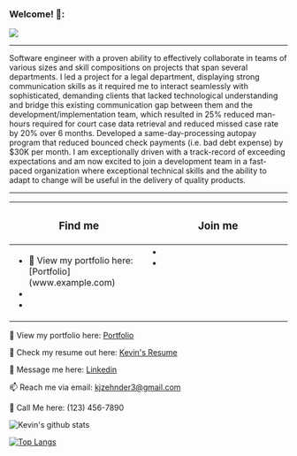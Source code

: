 ### Welcome! 👋:
![](https://komarev.com/ghpvc/?username=righttrianglesrkewl3)

<hr>
Software engineer with a proven ability to effectively collaborate in teams of various sizes and skill compositions on projects that span several departments. I led a project for a legal department, displaying strong communication skills as it required me to interact seamlessly with sophisticated, demanding clients that lacked technological understanding and bridge this existing communication gap between them and the development/implementation team, which resulted in 25% reduced man-hours required for court case data retrieval and reduced missed case rate by 20% over 6 months. Developed a same-day-processing autopay program that reduced bounced check payments (i.e. bad debt expense) by $30K per month. I am exceptionally driven with a track-record of exceeding expectations and am now excited to join a development team in a fast-paced organization where exceptional technical skills and the ability to adapt to change will be useful in the delivery of quality products.
<hr>

<table>
  <thead>
    <tr>
      <th><h3>Find me</h3></th>
      <th><h3>Join me</h3></th>
    </tr>
  </thead>
  <tbody>
    <tr>
      <td valign="top" width="49%">
        <ul>
          <li>👀 View my portfolio here: [Portfolio](www.example.com)
            </li>
          <li></li>
          <li></li>
        </ul>
      </td>
      <td valign="top" width="49%">
        <li></li>
        <li></li>
      </td>
    </tr>
  </tbody>
</table>


👀 View my portfolio here: [Portfolio](www.example.com)

📝 Check my resume out here: [Kevin's Resume](example.drive.google.com)

💬 Message me here: [Linkedin](https://www.linkedin.com/in/meet-kevin-zehnder/)

📫 Reach me via email: [kjzehnder3@gmail.com](mailto:kjzehnder3@gmail.com)

📲 Call Me here: (123) 456-7890

![Kevin's github stats](https://github-readme-stats.vercel.app/api?username=righttrianglesrkewl3&show_icons=true&theme=dark)

[![Top Langs](https://github-readme-stats.vercel.app/api/top-langs/?username=righttrianglesrkewl3&layout=compact)](https://github.com/greenpioneer/github-readme-stats)



<!--
**righttrianglesrkewl3/righttrianglesrkewl3** is a ✨ _special_ ✨ repository because its `README.md` (this file) appears on your GitHub profile.

Here are some ideas to get you started:

- 🔭 I’m currently working on ...
- 🌱 I’m currently learning ...
- 👯 I’m looking to collaborate on ...
- 🤔 I’m looking for help with ...
- 💬 Ask me about ...
- 📫 How to reach me: ...
- 😄 Pronouns: ...
- ⚡ Fun fact: ...

Frontend Software Engineer with a proven ability to deliver quality results in both solo and collaborative settings. Prior to transitioning to software development, I led and championed training initiatives for Fortune 500 companies (i.e. Amazon, Home Depot) on best inclusive practices for people with disabilities, ultimately resulting in 2,000+ managers learning my techniques. The same passion I have for inclusivity and collaboration, I also have for software development. Embracing this passion led me to work through 1,000+ hour coding bootcamp, which focused on JavaScript, React, and Node.js. I am now eager to apply these passions in obtaining a challenging position on a collaborative development team focused on creating high-quality, intuitive front-end applications.

👀 View my portfolio here: [Portfolio](www.codingcareerfastlane.com)

📝 Check my resume out here: [Jason's Resume](drive.google.com)

💬 Message me here: [Linkedin](https://www.linkedin.com/in/meet-jason-humphrey/)

📫 Reach me via email: [jason.humphrey@codingcareerfastlane.com](mailto:jason.humphrey@codingcareerfastlane.com)

📲 Call Me here: (123) 456-7890



-->
